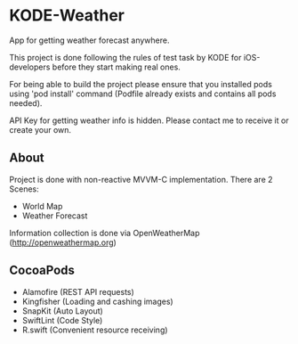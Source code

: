 # KODE-Weather
App for getting weather forecast anywhere.

This project is done following the rules of test task by KODE for iOS-developers before they start making real ones.

For being able to build the project please ensure that you installed pods using 'pod install' command (Podfile already exists and contains all pods needed).

API Key for getting weather info is hidden. Please contact me to receive it or create your own.

## About
Project is done with non-reactive MVVM-C implementation. There are 2 Scenes: 
- World Map
- Weather Forecast

Information collection is done via OpenWeatherMap (http://openweathermap.org)

## CocoaPods
- Alamofire (REST API requests)
- Kingfisher (Loading and cashing images)
- SnapKit (Auto Layout)
- SwiftLint (Code Style)
- R.swift (Convenient resource receiving)

